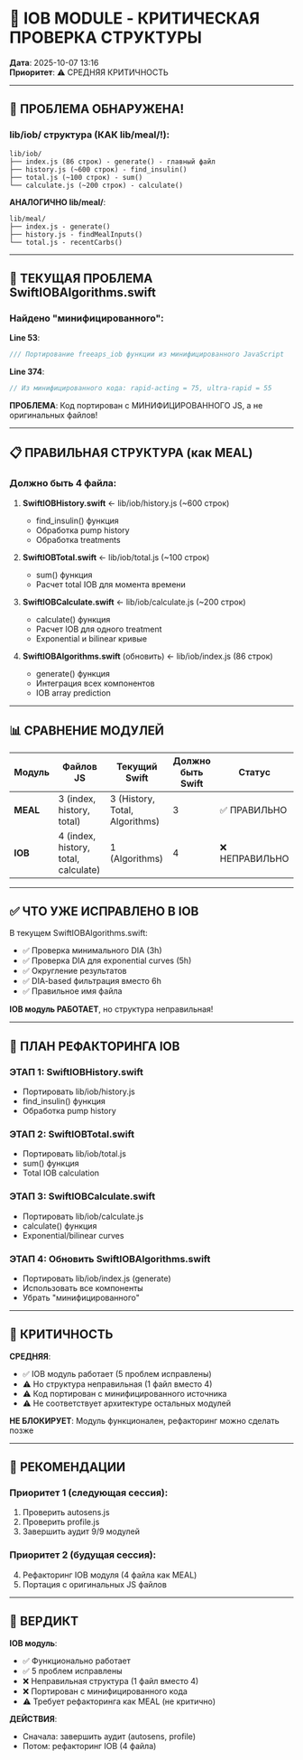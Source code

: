 # 🔴 IOB MODULE - КРИТИЧЕСКАЯ ПРОВЕРКА СТРУКТУРЫ

**Дата**: 2025-10-07 13:16  
**Приоритет**: ⚠️ СРЕДНЯЯ КРИТИЧНОСТЬ

---

## 🚨 ПРОБЛЕМА ОБНАРУЖЕНА!

### lib/iob/ структура (КАК lib/meal/!):

```
lib/iob/
├── index.js (86 строк) - generate() - главный файл
├── history.js (~600 строк) - find_insulin()
├── total.js (~100 строк) - sum()
└── calculate.js (~200 строк) - calculate()
```

**АНАЛОГИЧНО lib/meal/**:
```
lib/meal/
├── index.js - generate()
├── history.js - findMealInputs()
└── total.js - recentCarbs()
```

---

## 🔴 ТЕКУЩАЯ ПРОБЛЕМА SwiftIOBAlgorithms.swift

### Найдено "минифицированного":

**Line 53**:
```swift
/// Портирование freeaps_iob функции из минифицированного JavaScript
```

**Line 374**:
```swift
// Из минифицированного кода: rapid-acting = 75, ultra-rapid = 55
```

**ПРОБЛЕМА**: Код портирован с МИНИФИЦИРОВАННОГО JS, а не оригинальных файлов!

---

## 📋 ПРАВИЛЬНАЯ СТРУКТУРА (как MEAL)

### Должно быть 4 файла:

1. **SwiftIOBHistory.swift** ← lib/iob/history.js (~600 строк)
   - find_insulin() функция
   - Обработка pump history
   - Обработка treatments

2. **SwiftIOBTotal.swift** ← lib/iob/total.js (~100 строк)
   - sum() функция
   - Расчет total IOB для момента времени

3. **SwiftIOBCalculate.swift** ← lib/iob/calculate.js (~200 строк)
   - calculate() функция
   - Расчет IOB для одного treatment
   - Exponential и bilinear кривые

4. **SwiftIOBAlgorithms.swift** (обновить) ← lib/iob/index.js (86 строк)
   - generate() функция
   - Интеграция всех компонентов
   - IOB array prediction

---

## 📊 СРАВНЕНИЕ МОДУЛЕЙ

| Модуль | Файлов JS | Текущий Swift | Должно быть Swift | Статус |
|--------|-----------|---------------|-------------------|--------|
| **MEAL** | 3 (index, history, total) | 3 (History, Total, Algorithms) | 3 | ✅ ПРАВИЛЬНО |
| **IOB** | 4 (index, history, total, calculate) | 1 (Algorithms) | 4 | ❌ НЕПРАВИЛЬНО |

---

## ✅ ЧТО УЖЕ ИСПРАВЛЕНО В IOB

В текущем SwiftIOBAlgorithms.swift:
- ✅ Проверка минимального DIA (3h)
- ✅ Проверка DIA для exponential curves (5h)
- ✅ Округление результатов
- ✅ DIA-based фильтрация вместо 6h
- ✅ Правильное имя файла

**IOB модуль РАБОТАЕТ**, но структура неправильная!

---

## 🎯 ПЛАН РЕФАКТОРИНГА IOB

### ЭТАП 1: SwiftIOBHistory.swift
- Портировать lib/iob/history.js
- find_insulin() функция
- Обработка pump history

### ЭТАП 2: SwiftIOBTotal.swift
- Портировать lib/iob/total.js
- sum() функция
- Total IOB calculation

### ЭТАП 3: SwiftIOBCalculate.swift
- Портировать lib/iob/calculate.js
- calculate() функция
- Exponential/bilinear curves

### ЭТАП 4: Обновить SwiftIOBAlgorithms.swift
- Портировать lib/iob/index.js (generate)
- Использовать все компоненты
- Убрать "минифицированного"

---

## 🚨 КРИТИЧНОСТЬ

**СРЕДНЯЯ**: 
- ✅ IOB модуль работает (5 проблем исправлены)
- ⚠️ Но структура неправильная (1 файл вместо 4)
- ⚠️ Код портирован с минифицированного источника
- ⚠️ Не соответствует архитектуре остальных модулей

**НЕ БЛОКИРУЕТ**: Модуль функционален, рефакторинг можно сделать позже

---

## 📝 РЕКОМЕНДАЦИИ

### Приоритет 1 (следующая сессия):
1. Проверить autosens.js
2. Проверить profile.js
3. Завершить аудит 9/9 модулей

### Приоритет 2 (будущая сессия):
4. Рефакторинг IOB модуля (4 файла как MEAL)
5. Портация с оригинальных JS файлов

---

## 🎯 ВЕРДИКТ

**IOB модуль**: 
- ✅ Функционально работает
- ✅ 5 проблем исправлены
- ❌ Неправильная структура (1 файл вместо 4)
- ❌ Портирован с минифицированного кода
- ⚠️ Требует рефакторинга как MEAL (не критично)

**ДЕЙСТВИЯ**:
- Сначала: завершить аудит (autosens, profile)
- Потом: рефакторинг IOB (4 файла)
